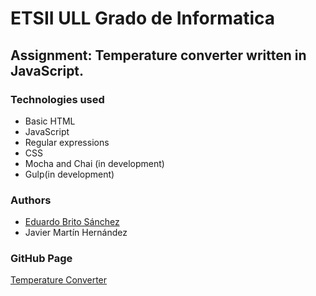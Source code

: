 # ETSII ULL Grado de Informatica

## Assignment: Temperature converter written in JavaScript.

### Technologies used

* Basic HTML
* JavaScript
* Regular expressions
* CSS
* Mocha and Chai (in development)
* Gulp(in development)

### Authors

* [Eduardo Brito Sánchez](eduardobritosan.github.io) 
* Javier Martín Hernández

### GitHub Page
[Temperature Converter](eduardobritosan.github.io/temperature-converter-2016-javascript)
